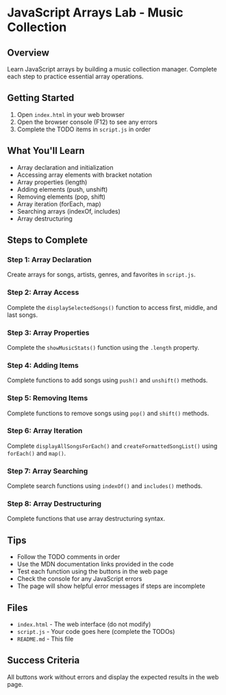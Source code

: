 # JavaScript Arrays Lab - Music Collection

## Overview
Learn JavaScript arrays by building a music collection manager. Complete each step to practice essential array operations.

## Getting Started
1. Open `index.html` in your web browser
2. Open the browser console (F12) to see any errors
3. Complete the TODO items in `script.js` in order

## What You'll Learn
- Array declaration and initialization
- Accessing array elements with bracket notation
- Array properties (length)
- Adding elements (push, unshift)
- Removing elements (pop, shift)
- Array iteration (forEach, map)
- Searching arrays (indexOf, includes)
- Array destructuring

## Steps to Complete

### Step 1: Array Declaration
Create arrays for songs, artists, genres, and favorites in `script.js`.

### Step 2: Array Access
Complete the `displaySelectedSongs()` function to access first, middle, and last songs.

### Step 3: Array Properties
Complete the `showMusicStats()` function using the `.length` property.

### Step 4: Adding Items
Complete functions to add songs using `push()` and `unshift()` methods.

### Step 5: Removing Items
Complete functions to remove songs using `pop()` and `shift()` methods.

### Step 6: Array Iteration
Complete `displayAllSongsForEach()` and `createFormattedSongList()` using `forEach()` and `map()`.

### Step 7: Array Searching
Complete search functions using `indexOf()` and `includes()` methods.

### Step 8: Array Destructuring
Complete functions that use array destructuring syntax.

## Tips
- Follow the TODO comments in order
- Use the MDN documentation links provided in the code
- Test each function using the buttons in the web page
- Check the console for any JavaScript errors
- The page will show helpful error messages if steps are incomplete

## Files
- `index.html` - The web interface (do not modify)
- `script.js` - Your code goes here (complete the TODOs)
- `README.md` - This file

## Success Criteria
All buttons work without errors and display the expected results in the web page.